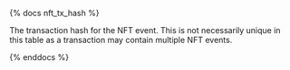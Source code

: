 {% docs nft_tx_hash %}

The transaction hash for the NFT event. This is not necessarily unique in this table as a transaction may contain multiple NFT events. 

{% enddocs %}